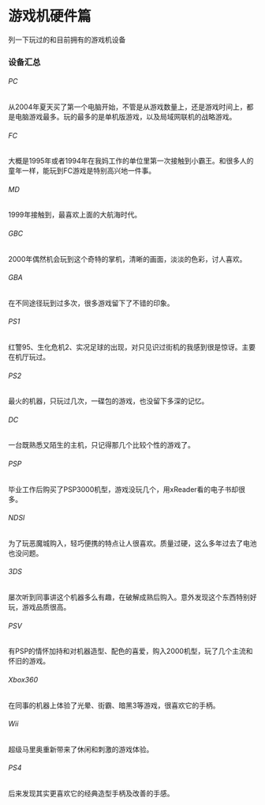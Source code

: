 # 游戏机硬件篇

列一下玩过的和目前拥有的游戏机设备

### 设备汇总
###### PC
从2004年夏天买了第一个电脑开始，不管是从游戏数量上，还是游戏时间上，都是电脑游戏最多。玩的最多的是单机版游戏，以及局域网联机的战略游戏。
###### FC
大概是1995年或者1994年在我妈工作的单位里第一次接触到小霸王。和很多人的童年一样，能玩到FC游戏是特别高兴地一件事。
###### MD
1999年接触到，最喜欢上面的大航海时代。
###### GBC
2000年偶然机会玩到这个奇特的掌机，清晰的画面，淡淡的色彩，讨人喜欢。
###### GBA
在不同途径玩到过多次，很多游戏留下了不错的印象。
###### PS1
红警95、生化危机2、实况足球的出现，对只见识过街机的我感到很是惊讶。主要在机厅玩过。
###### PS2
最火的机器，只玩过几次，一碟包的游戏，也没留下多深的记忆。
###### DC
一台既熟悉又陌生的主机，只记得那几个比较个性的游戏了。
###### PSP
毕业工作后购买了PSP3000机型，游戏没玩几个，用xReader看的电子书却很多。
###### NDSI
为了玩恶魔城购入，轻巧便携的特点让人很喜欢。质量过硬，这么多年过去了电池也没问题。
###### 3DS
屡次听到同事讲这个机器多么有趣，在破解成熟后购入。意外发现这个东西特别好玩，游戏品质很高。
###### PSV
有PSP的情怀加持和对机器造型、配色的喜爱，购入2000机型，玩了几个主流和怀旧的游戏。
###### Xbox360
在同事的机器上体验了光晕、街霸、暗黑3等游戏，很喜欢它的手柄。
###### Wii
超级马里奥重新带来了休闲和刺激的游戏体验。
###### PS4
后来发现其实更喜欢它的经典造型手柄及改善的手感。
